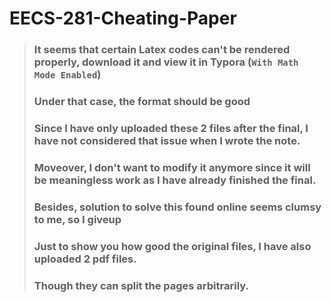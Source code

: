 # EECS-281-Cheating-Paper
> ### It seems that certain Latex codes can't be rendered properly, download it and view it in Typora (```With Math Mode Enabled```)
> ### Under that case, the format should be good
> ### Since I have only uploaded these 2 files after the final, I have not considered that issue when I wrote the note.
> ### Moveover, I don't want to modify it anymore since it will be meaningless work as I have already finished the final.
> ### Besides, solution to solve this found online seems clumsy to me, so I giveup
> ### Just to show you how good the original files, I have also uploaded 2 pdf files.
> ### Though they can split the pages arbitrarily.
